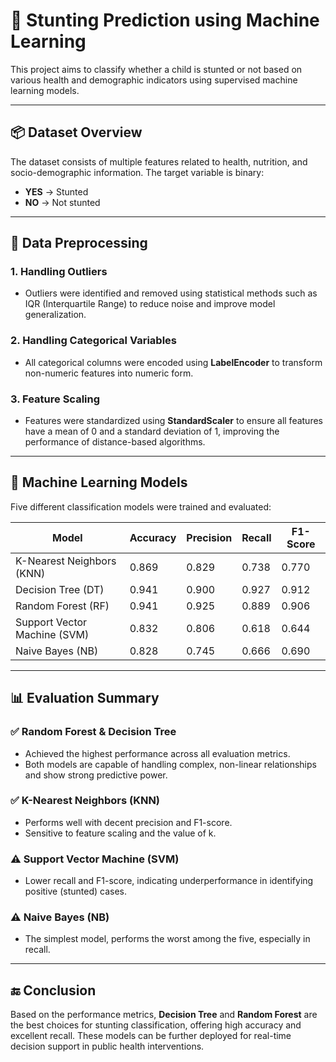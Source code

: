 # 🌱 Stunting Prediction using Machine Learning

This project aims to classify whether a child is stunted or not based on various health and demographic indicators using supervised machine learning models.

---

## 📦 Dataset Overview

The dataset consists of multiple features related to health, nutrition, and socio-demographic information. The target variable is binary:
- **YES** → Stunted
- **NO** → Not stunted

---

## 🧼 Data Preprocessing

### 1. **Handling Outliers**
- Outliers were identified and removed using statistical methods such as IQR (Interquartile Range) to reduce noise and improve model generalization.

### 2. **Handling Categorical Variables**
- All categorical columns were encoded using **LabelEncoder** to transform non-numeric features into numeric form.

### 3. **Feature Scaling**
- Features were standardized using **StandardScaler** to ensure all features have a mean of 0 and a standard deviation of 1, improving the performance of distance-based algorithms.

---

## 🧠 Machine Learning Models

Five different classification models were trained and evaluated:

| Model                        | Accuracy | Precision | Recall   | F1-Score |
|-----------------------------|----------|-----------|----------|----------|
| K-Nearest Neighbors (KNN)   | 0.869    | 0.829     | 0.738    | 0.770    |
| Decision Tree (DT)          | 0.941    | 0.900     | 0.927    | 0.912    |
| Random Forest (RF)          | 0.941    | 0.925     | 0.889    | 0.906    |
| Support Vector Machine (SVM)| 0.832    | 0.806     | 0.618    | 0.644    |
| Naive Bayes (NB)            | 0.828    | 0.745     | 0.666    | 0.690    |

---

## 📊 Evaluation Summary

### ✅ Random Forest & Decision Tree
- Achieved the highest performance across all evaluation metrics.
- Both models are capable of handling complex, non-linear relationships and show strong predictive power.

### ✅ K-Nearest Neighbors (KNN)
- Performs well with decent precision and F1-score.
- Sensitive to feature scaling and the value of k.

### ⚠️ Support Vector Machine (SVM)
- Lower recall and F1-score, indicating underperformance in identifying positive (stunted) cases.

### ⚠️ Naive Bayes (NB)
- The simplest model, performs the worst among the five, especially in recall.

---

## 🔚 Conclusion

Based on the performance metrics, **Decision Tree** and **Random Forest** are the best choices for stunting classification, offering high accuracy and excellent recall. These models can be further deployed for real-time decision support in public health interventions.


